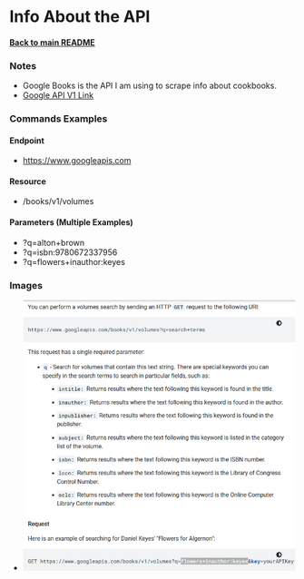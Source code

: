 # Info About the API

#### [Back to main README](../README.md)

### Notes
* Google Books is the API I am using to scrape info about cookbooks.
* [Google API V1 Link](https://developers.google.com/books/docs/v1/using)

### Commands Examples
#### Endpoint
- https://www.googleapis.com

#### Resource
- /books/v1/volumes

#### Parameters (Multiple Examples)
- ?q=alton+brown
- ?q=isbn:9780672337956
- ?q=flowers+inauthor:keyes

### Images
* ![Good List of Search Commands](GoogleBooksAPIInfo/GoodCommandSummaryScreenshot.PNG)